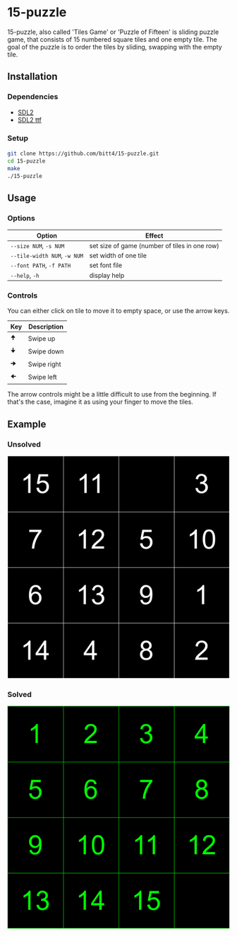# 15-puzzle

15-puzzle, also called 'Tiles Game' or 'Puzzle of Fifteen' is sliding puzzle game, that consists of 15 numbered square tiles and one empty tile. The goal of the puzzle is to order the tiles by sliding, swapping with the empty tile.

## Installation

### Dependencies

 - [SDL2](https://www.libsdl.org/)
 - [SDL2 ttf](https://www.libsdl.org/projects/SDL_ttf/)

### Setup

```bash
git clone https://github.com/bitt4/15-puzzle.git
cd 15-puzzle
make
./15-puzzle
```

## Usage

### Options
Option                        | Effect
------------------------------|----------------------------------------------
`--size NUM`, `-s NUM`        | set size of game (number of tiles in one row)
`--tile-width NUM`, `-w NUM`  | set width of one tile
`--font PATH`, `-f PATH`      | set font file
`--help`, `-h`                | display help

### Controls
You can either click on tile to move it to empty space, or use the arrow keys.

|Key             |Description|
|----------------|-----------|
|<kbd>🠉</kbd>    |Swipe up   |
|<kbd>🠋</kbd>    |Swipe down |
|<kbd>🠊</kbd>    |Swipe right|
|<kbd>🠈</kbd>    |Swipe left |

The arrow controls might be a little difficult to use from the beginning.
If that's the case, imagine it as using your finger to move the tiles.

## Example

### Unsolved
![](demos/1.png)
### Solved
![](demos/2.png)
